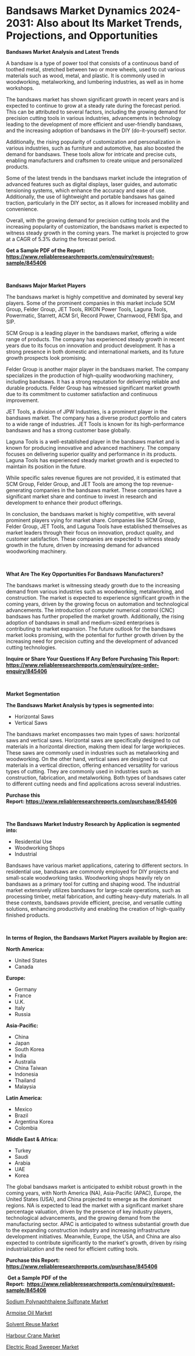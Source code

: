 <p><h1>Bandsaws Market Dynamics 2024-2031: Also about Its Market Trends, Projections, and Opportunities</h1></p><p><strong>Bandsaws Market Analysis and Latest Trends</strong></p>
<p><p>A bandsaw is a type of power tool that consists of a continuous band of toothed metal, stretched between two or more wheels, used to cut various materials such as wood, metal, and plastic. It is commonly used in woodworking, metalworking, and lumbering industries, as well as in home workshops.</p><p>The bandsaws market has shown significant growth in recent years and is expected to continue to grow at a steady rate during the forecast period. This can be attributed to several factors, including the growing demand for precision cutting tools in various industries, advancements in technology leading to the development of more efficient and user-friendly bandsaws, and the increasing adoption of bandsaws in the DIY (do-it-yourself) sector.</p><p>Additionally, the rising popularity of customization and personalization in various industries, such as furniture and automotive, has also boosted the demand for bandsaws. These tools allow for intricate and precise cuts, enabling manufacturers and craftsmen to create unique and personalized products.</p><p>Some of the latest trends in the bandsaws market include the integration of advanced features such as digital displays, laser guides, and automatic tensioning systems, which enhance the accuracy and ease of use. Additionally, the use of lightweight and portable bandsaws has gained traction, particularly in the DIY sector, as it allows for increased mobility and convenience.</p><p>Overall, with the growing demand for precision cutting tools and the increasing popularity of customization, the bandsaws market is expected to witness steady growth in the coming years. The market is projected to grow at a CAGR of 5.3% during the forecast period.</p></p>
<p><strong>Get a Sample PDF of the Report:&nbsp; <a href="https://www.reliableresearchreports.com/enquiry/request-sample/845406">https://www.reliableresearchreports.com/enquiry/request-sample/845406</a></strong></p>
<p>&nbsp;</p>
<p><strong>Bandsaws Major Market Players</strong></p>
<p><p>The bandsaws market is highly competitive and dominated by several key players. Some of the prominent companies in this market include SCM Group, Felder Group, JET Tools, RIKON Power Tools, Laguna Tools, Powermatic, Starrett, ACM Srl, Record Power, Charnwood, FEMI Spa, and SIP. </p><p>SCM Group is a leading player in the bandsaws market, offering a wide range of products. The company has experienced steady growth in recent years due to its focus on innovation and product development. It has a strong presence in both domestic and international markets, and its future growth prospects look promising.</p><p>Felder Group is another major player in the bandsaws market. The company specializes in the production of high-quality woodworking machinery, including bandsaws. It has a strong reputation for delivering reliable and durable products. Felder Group has witnessed significant market growth due to its commitment to customer satisfaction and continuous improvement.</p><p>JET Tools, a division of JPW Industries, is a prominent player in the bandsaws market. The company has a diverse product portfolio and caters to a wide range of industries. JET Tools is known for its high-performance bandsaws and has a strong customer base globally.</p><p>Laguna Tools is a well-established player in the bandsaws market and is known for producing innovative and advanced machinery. The company focuses on delivering superior quality and performance in its products. Laguna Tools has experienced steady market growth and is expected to maintain its position in the future.</p><p>While specific sales revenue figures are not provided, it is estimated that SCM Group, Felder Group, and JET Tools are among the top revenue-generating companies in the bandsaws market. These companies have a significant market share and continue to invest in research and development to enhance their product offerings.</p><p>In conclusion, the bandsaws market is highly competitive, with several prominent players vying for market share. Companies like SCM Group, Felder Group, JET Tools, and Laguna Tools have established themselves as market leaders through their focus on innovation, product quality, and customer satisfaction. These companies are expected to witness steady growth in the future, driven by increasing demand for advanced woodworking machinery.</p></p>
<p>&nbsp;</p>
<p><strong>What Are The Key Opportunities For Bandsaws Manufacturers?</strong></p>
<p><p>The bandsaws market is witnessing steady growth due to the increasing demand from various industries such as woodworking, metalworking, and construction. The market is expected to experience significant growth in the coming years, driven by the growing focus on automation and technological advancements. The introduction of computer numerical control (CNC) bandsaws has further propelled the market growth. Additionally, the rising adoption of bandsaws in small and medium-sized enterprises is contributing to market expansion. The future outlook for the bandsaws market looks promising, with the potential for further growth driven by the increasing need for precision cutting and the development of advanced cutting technologies.</p></p>
<p><strong>Inquire or Share Your Questions If Any Before Purchasing This Report: <a href="https://www.reliableresearchreports.com/enquiry/pre-order-enquiry/845406">https://www.reliableresearchreports.com/enquiry/pre-order-enquiry/845406</a></strong></p>
<p>&nbsp;</p>
<p><strong>Market Segmentation</strong></p>
<p><strong>The Bandsaws Market Analysis by types is segmented into:</strong></p>
<p><ul><li>Horizontal Saws</li><li>Vertical Saws</li></ul></p>
<p><p>The bandsaws market encompasses two main types of saws: horizontal saws and vertical saws. Horizontal saws are specifically designed to cut materials in a horizontal direction, making them ideal for large workpieces. These saws are commonly used in industries such as metalworking and woodworking. On the other hand, vertical saws are designed to cut materials in a vertical direction, offering enhanced versatility for various types of cutting. They are commonly used in industries such as construction, fabrication, and metalworking. Both types of bandsaws cater to different cutting needs and find applications across several industries.</p></p>
<p><strong>Purchase this Report:&nbsp;<a href="https://www.reliableresearchreports.com/purchase/845406">https://www.reliableresearchreports.com/purchase/845406</a></strong></p>
<p>&nbsp;</p>
<p><strong>The Bandsaws Market Industry Research by Application is segmented into:</strong></p>
<p><ul><li>Residential Use</li><li>Woodworking Shops</li><li>Industrial</li></ul></p>
<p><p>Bandsaws have various market applications, catering to different sectors. In residential use, bandsaws are commonly employed for DIY projects and small-scale woodworking tasks. Woodworking shops heavily rely on bandsaws as a primary tool for cutting and shaping wood. The industrial market extensively utilizes bandsaws for large-scale operations, such as processing timber, metal fabrication, and cutting heavy-duty materials. In all these contexts, bandsaws provide efficient, precise, and versatile cutting solutions, enhancing productivity and enabling the creation of high-quality finished products.</p></p>
<p>&nbsp;</p>
<p><strong>In terms of Region, the Bandsaws Market Players available by Region are:</strong></p>
<p>
    <p> <strong> North America: </strong>
        <ul>
            <li>United States</li>
            <li>Canada</li>
        </ul>
        </p> 
    <p> <strong> Europe: </strong>
        <ul>
            <li>Germany</li>
            <li>France</li>
            <li>U.K.</li>
            <li>Italy</li>
            <li>Russia</li>
        </ul>
        </p> 
    <p> <strong> Asia-Pacific: </strong>
        <ul>
            <li>China</li>
            <li>Japan</li>
            <li>South Korea</li>
            <li>India</li>
            <li>Australia</li>
            <li>China Taiwan</li>
            <li>Indonesia</li>
            <li>Thailand</li>
            <li>Malaysia</li>
        </ul>
        </p> 
    <p> <strong> Latin America: </strong>
        <ul>
            <li>Mexico</li>
            <li>Brazil</li>
            <li>Argentina Korea</li>
            <li>Colombia</li>
        </ul>
        </p> 
    <p> <strong> Middle East & Africa: </strong>
        <ul>
            <li>Turkey</li>
            <li>Saudi</li>
            <li>Arabia</li>
            <li>UAE</li>
            <li>Korea</li>
        </ul>
    </p>
    </p>
<p><p>The global bandsaws market is anticipated to exhibit robust growth in the coming years, with North America (NA), Asia-Pacific (APAC), Europe, the United States (USA), and China projected to emerge as the dominant regions. NA is expected to lead the market with a significant market share percentage valuation, driven by the presence of key industry players, technological advancements, and the growing demand from the manufacturing sector. APAC is anticipated to witness substantial growth due to the expanding construction industry and increasing infrastructure development initiatives. Meanwhile, Europe, the USA, and China are also expected to contribute significantly to the market's growth, driven by rising industrialization and the need for efficient cutting tools.</p></p>
<p><strong>Purchase this Report: <a href="https://www.reliableresearchreports.com/purchase/845406">https://www.reliableresearchreports.com/purchase/845406</a></strong></p>
<p>&nbsp;<strong>Get a Sample PDF of the Report:&nbsp;&nbsp;<a href="https://www.reliableresearchreports.com/enquiry/request-sample/845406">https://www.reliableresearchreports.com/enquiry/request-sample/845406</a></strong></p>
<p><strong></strong></p>
<p><p><a href="https://www.linkedin.com/pulse/sodium-polynaphthalene-sulfonate-market-research-report-sew2f/">Sodium Polynaphthalene Sulfonate Market</a></p><p><a href="https://www.linkedin.com/pulse/armoise-oil-market-share-amp-new-trends-analysis-report-njzxf/">Armoise Oil Market</a></p><p><a href="https://medium.com/@shirleysullivan73/solvent-reuse-market-analysis-and-sze-forecasted-for-period-from-2023-to-2030-811199a294a7">Solvent Reuse Market</a></p><p><a href="https://github.com/CliffMedina6/Market-Research-Report-List-2/blob/main/harbour-crane-market.md">Harbour Crane Market</a></p><p><a href="https://github.com/PeterParrish5/Market-Research-Report-List-2/blob/main/electric-road-sweeper-market.md">Electric Road Sweeper Market</a></p></p>